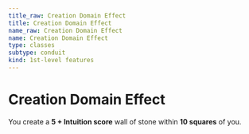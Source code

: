 ```yaml
---
title_raw: Creation Domain Effect
title: Creation Domain Effect
name_raw: Creation Domain Effect
name: Creation Domain Effect
type: classes
subtype: conduit
kind: 1st-level features
---
```


# Creation Domain Effect

You create a **5 + Intuition score** wall of stone within **10 squares** of you.
